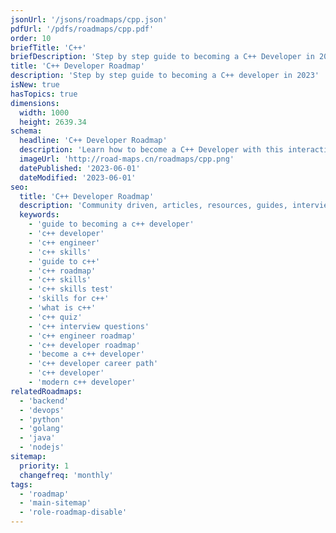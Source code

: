 ```yaml
---
jsonUrl: '/jsons/roadmaps/cpp.json'
pdfUrl: '/pdfs/roadmaps/cpp.pdf'
order: 10
briefTitle: 'C++'
briefDescription: 'Step by step guide to becoming a C++ Developer in 2023'
title: 'C++ Developer Roadmap'
description: 'Step by step guide to becoming a C++ developer in 2023'
isNew: true
hasTopics: true
dimensions:
  width: 1000
  height: 2639.34
schema:
  headline: 'C++ Developer Roadmap'
  description: 'Learn how to become a C++ Developer with this interactive step by step guide in 2023. We also have resources and short descriptions attached to the roadmap items so you can get everything you want to learn in one place.'
  imageUrl: 'http://road-maps.cn/roadmaps/cpp.png'
  datePublished: '2023-06-01'
  dateModified: '2023-06-01'
seo:
  title: 'C++ Developer Roadmap'
  description: 'Community driven, articles, resources, guides, interview questions, quizzes for C++ development. Learn to become a modern C++ developer by following the steps, skills, resources and guides listed in this roadmap.'
  keywords:
    - 'guide to becoming a c++ developer'
    - 'c++ developer'
    - 'c++ engineer'
    - 'c++ skills'
    - 'guide to c++'
    - 'c++ roadmap'
    - 'c++ skills'
    - 'c++ skills test'
    - 'skills for c++'
    - 'what is c++'
    - 'c++ quiz'
    - 'c++ interview questions'
    - 'c++ engineer roadmap'
    - 'c++ developer roadmap'
    - 'become a c++ developer'
    - 'c++ developer career path'
    - 'c++ developer'
    - 'modern c++ developer'
relatedRoadmaps:
  - 'backend'
  - 'devops'
  - 'python'
  - 'golang'
  - 'java'
  - 'nodejs'
sitemap:
  priority: 1
  changefreq: 'monthly'
tags:
  - 'roadmap'
  - 'main-sitemap'
  - 'role-roadmap-disable'
---
```

